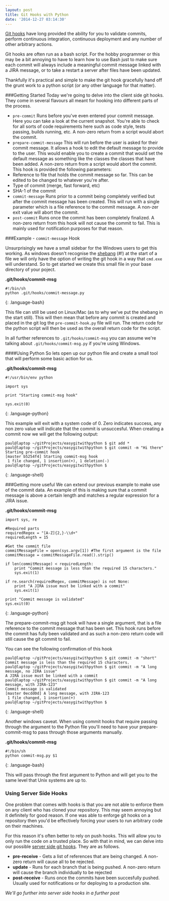 ```yaml
---
layout: post
title: Git Hooks with Python
date: '2014-12-27 03:14:30'
---
```


[Git hooks](http://git-scm.com/book/en/v2/Customizing-Git-Git-Hooks) have long provided the ability for you to validate commits, perform continuous integration, continuous deployment and any number of other arbitrary actions. 

Git hooks are often run as a bash script. For the hobby programmer or this may be a bit annoying to have to learn how to use Bash just to make sure each commit will always include a meaningful commit message linked with a JIRA message, or to take a restart a server after files have been updated. 

Thankfully it's practical and simple to make the git hook gracefully hand off the grunt work to a python script (or any other language for that matter). 

###Getting Started
Today we're going to delve into the client side git hooks. They come in several flavours all meant for hooking into different parts of the process. 

* `pre-commit` Runs before you've even entered your commit message. Here you can take a look at the current snapshot. You're able to check for all sorts of code requirements here such as code style, tests passing, builds running, etc. A non-zero return from a script would abort the commit.
* `prepare-commit-message` This will run before the user is asked for their commit message. It allows a hook to edit the default message to provide to the user. This would enable you to create a commit that would set the default message as something like the classes the classes that have been added. A non-zero return from a script would abort the commit. This hook is provided the following parameters:
 * Reference to file that holds the commit message so far. This can be edited to be changed to whatever you're after.
 * Type of commit (merge, fast forward, etc)
 * SHA-1 of the commit 
* `commit-message` Runs prior to a commit being completely verified but after the commit message has been created. This will run with a single parameter which is a file reference to the commit message. A non-zer exit value will abort the commit.
* `post-commit` Runs once the commit has been completely finalized. A non-zero return from this hook will not cause the commit to fail. This is mainly used for notification purposes for that reason.

###Example - `commit-message` Hook

Unsurprisingly we have a small sidebar for the Windows users to get this working. As windows doesn't recognise the [shebang](http://en.wikipedia.org/wiki/Shebang_%28Unix%29) (#!) at the start of a file we will only have the option of writing the git hook in a way that `cmd.exe` will understand. So to get started we create this small file in your base directory of your poject.

**.git/hooks/commit-msg**

~~~
#!/bin/sh
python .git/hooks/commit-message.py
~~~
{: .language-bash}

This file can still be used on Linux/Mac (as to why we've put the shebang in the start still). This will then mean that before any commit is created and placed in the git log the `pre-commit-hook.py` file will run. The return code for the python script will then be used as the overall return code for the script.

In all further references to `.git/hooks/commit-msg` you can assume we're talking about `.git/hooks/commit-msg.py` if you're using Windows.

####Using Python
So lets open up our python file and create a small tool that will perform some basic action for us. 

**.git/hooks/commit-msg**

~~~
#!/usr/bin/env python

import sys

print "Starting commit-msg hook"

sys.exit(0)
~~~
{: .language-python}

This example will exit with a system code of 0. Zero indicates success, any non zero value will indicate that the commit is unsuccesful. When creating a commit now we will get the following output:

~~~
paul@laptop ~/gitProjects/easygitwithpython $ git add *
paul@laptop ~/gitProjects/easygitwithpython $ git commit -m "Hi there"
Starting pre-commit hook
[master b5254f4] Starting commit-msg hook
 1 file changed, 1 insertion(+), 1 deletion(-)
paul@laptop ~/gitProjects/easygitwithpython $ 
~~~
{: .language-shell}

###Getting more useful
We can extend our previous example to make use of the commit data. An example of this is making sure that a commit message is above a certain length and matches a regular expression for a JIRA issue.

**.git/hooks/commit-msg**

~~~
import sys, re

#Required parts 
requiredRegex = "[A-Z]{2,}-\\d+"
requiredLength = 15

#Get the commit file
commitMessageFile = open(sys.argv[1]) #The first argument is the file
commitMessage = commitMessageFile.read().strip()

if len(commitMessage) < requiredLength:
    print "Commit message is less than the required 15 characters."
    sys.exit(1)
    
if re.search(requiredRegex, commitMessage) is not None:
    print "A JIRA issue must be linked with a commit"
    sys.exit(1)

print "Commit message is validated"
sys.exit(0)
~~~
{: .language-python}

The prepare-commit-msg git hook will have a single argument, that is a file reference to the commit message that has been set. This hook runs before the commit has fully been validated and as such a non-zero return code will still cause the git commit to fail. 

You can see the following confirmation of this hook

~~~
paul@laptop ~/gitProjects/easygitwithpython $ git commit -m "short"
Commit message is less than the required 15 characters.
paul@laptop ~/gitProjects/easygitwithpython $ git commit -m "A long message, no JIRA issue"
A JIRA issue must be linked with a commit
paul@laptop ~/gitProjects/easygitwithpython $ git commit -m "A long message, with JIRA-123"
Commit message is validated
[master 0ecdd0d] A long message, with JIRA-123
 1 file changed, 1 insertion(+)
paul@laptop ~/gitProjects/easygitwithpython $ 
~~~ 
{: .language-shell}

Another windows caveat. When using commit hooks that require passing through the argument to the Python file you'll need to have your prepare-commit-msg to pass through those arguments manually.

**.git/hooks/commit-msg**

~~~
#!/bin/sh
python commit-msg.py $1
~~~
{: .language-bash}

This will pass through the first argument to Python and will get you to the same level that Unix systems are up to. 

### Using Server Side Hooks
One problem that comes with hooks is that you are not able to enforce them on any client who has cloned your repository. This may seem annoying but it definitely for good reason. If one was able to enforge git hooks on a repository then you'd be effectively forcing your users to run arbitrary code on their machines. 

For this reason it's often better to rely on push hooks. This will allow you to only run the code on a trusted place. So with that in mind, we can delve into our possible [server side git hooks](http://git-scm.com/book/en/v2/Customizing-Git-Git-Hooks#Server-Side-Hooks). They are as follows.

 * **pre-receive** - Gets a list of references that are being changed. A non-zero return will cause all to be rejected.
 * **update** - Runs for each branch that is being pushed. A non-zero return will cause the branch individually to be rejected
 * **post-receive** - Runs once the commits have been succesfully pushed. Usually used for notifications or for deploying to a production site.
 
_We'll go further into server side hooks in a further post_
 
